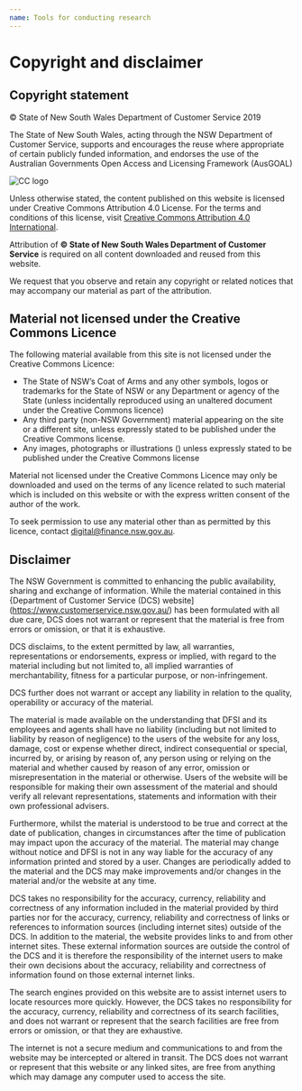 ```yaml
---
name: Tools for conducting research
---
```

# Copyright and disclaimer #
## Copyright statement ##

&copy; State of New South Wales Department of Customer Service 2019

The State of New South Wales, acting through the NSW Department of Customer Service, supports and encourages the reuse where appropriate of certain publicly funded information, and endorses the use of the Australian Governments Open Access and Licensing Framework (AusGOAL)

![CC logo](https://licensebuttons.net/l/by/4.0/88x31.png)

Unless otherwise stated, the content published on this website is licensed under Creative Commons Attribution 4.0 License. For the terms and conditions of this license, visit [Creative Commons Attribution 4.0 International](https://creativecommons.org/licenses/by/4.0/legalcode).

Attribution of **&copy; State of New South Wales Department of Customer Service** is required on all content downloaded and reused from this website.

We request that you observe and retain any copyright or related notices that may accompany our material as part of the attribution. 

## Material not licensed under the Creative Commons Licence #

The following material available from this site is not licensed under the Creative Commons Licence: 
- The State of NSW’s Coat of Arms and any other symbols, logos or trademarks for the State of NSW or any Department or agency of the State (unless incidentally reproduced using an unaltered document under the Creative Commons licence)
- Any third party (non-NSW Government) material appearing on the site or a different site, unless expressly stated to be published under the Creative Commons license.
- Any images, photographs or illustrations () unless expressly stated to be published under the Creative Commons license

Material not licensed under the Creative Commons Licence may only be downloaded and used on the terms of any licence related to such material which is included on this website or with the express written consent of the author of the work.

To seek permission to use any material other than as permitted by this licence, contact [digital@finance.nsw.gov.au](mailto:digital@finance.nsw.gov.au).

## Disclaimer ##

The NSW Government is committed to enhancing the public availability, sharing and exchange of information. While the material contained in this {Department of Customer Service (DCS) website](https://www.customerservice.nsw.gov.au/) has been formulated with all due care, DCS does not warrant or represent that the material is free from errors or omission, or that it is exhaustive.

DCS disclaims, to the extent permitted by law, all warranties, representations or endorsements, express or implied, with regard to the material including but not limited to, all implied warranties of merchantability, fitness for a particular purpose, or non-infringement. 

DCS further does not warrant or accept any liability in relation to the quality, operability or accuracy of the material.

The material is made available on the understanding that DFSI and its employees and agents shall have no liability (including but not limited to liability by reason of negligence) to the users of the website for any loss, damage, cost or expense whether direct, indirect consequential or special, incurred by, or arising by reason of, any person using or relying on the material and whether caused by reason of any error, omission or misrepresentation in the material or otherwise. Users of the website will be responsible for making their own assessment of the material and should verify all relevant representations, statements and information with their own professional advisers. 

Furthermore, whilst the material is understood to be true and correct at the date of publication, changes in circumstances after the time of publication may impact upon the accuracy of the material. The material may change without notice and DFSI is not in any way liable for the accuracy of any information printed and stored by a user. Changes are periodically added to the material and the DCS may make improvements and/or changes in the material and/or the website at any time.

DCS takes no responsibility for the accuracy, currency, reliability and correctness of any information included in the material provided by third parties nor for the accuracy, currency, reliability and correctness of links or references to information sources (including internet sites) outside of the DCS. In addition to the material, the website provides links to and from other internet sites. These external information sources are outside the control of the DCS and it is therefore the responsibility of the internet users to make their own decisions about the accuracy, reliability and correctness of information found on those external internet links.

The search engines provided on this website are to assist internet users to locate resources more quickly. However, the DCS takes no responsibility for the accuracy, currency, reliability and correctness of its search facilities, and does not warrant or represent that the search facilities are free from errors or omission, or that they are exhaustive. 

The internet is not a secure medium and communications to and from the website may be intercepted or altered in transit. The DCS does not warrant or represent that this website or any linked sites, are free from anything which may damage any computer used to access the site. 

